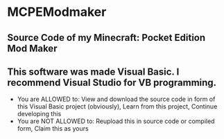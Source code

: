 # MCPEModmaker
Source Code of my Minecraft: Pocket Edition Mod Maker
-----------------------------------------------------
This software was made Visual Basic. I recommend
Visual Studio for VB programming.
-----------------------------------------------------
+ You are ALLOWED to:
View and download the source code in form of this Visual Basic project (obviously),
Learn from this project,
Continue developing this
+ You are NOT ALLOWED to:
Reupload this in source code or compiled form,
Claim this as yours
